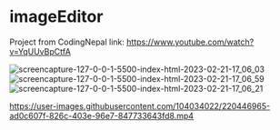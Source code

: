 # imageEditor

Project from CodingNepal
link: https://www.youtube.com/watch?v=YqUUvBpCtfA


![screencapture-127-0-0-1-5500-index-html-2023-02-21-17_06_03](https://user-images.githubusercontent.com/104034022/220447547-4fa421ce-0b92-4df2-a050-19200f0f565d.png)
![screencapture-127-0-0-1-5500-index-html-2023-02-21-17_06_59](https://user-images.githubusercontent.com/104034022/220447560-da1d183c-531d-4a4e-b983-2ddfee9a1270.png)
![screencapture-127-0-0-1-5500-index-html-2023-02-21-17_06_21](https://user-images.githubusercontent.com/104034022/220447565-3b60aa4f-e6cc-4c67-97d2-9b6e39f2c8ee.png)



https://user-images.githubusercontent.com/104034022/220446965-ad0c607f-826c-403e-96e7-847733643fd8.mp4




